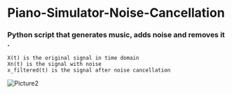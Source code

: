# Piano-Simulator-Noise-Cancellation
### Python script that generates music, adds noise and removes it .
~~~
X(t) is the original signal in time domain 
Xn(t) is the signal with noise 
x_filtered(t) is the signal after noise cancellation
~~~
![Picture2](https://user-images.githubusercontent.com/75482475/199955737-3cae0aab-cb6c-4184-9123-a57e54c1c33d.png)
